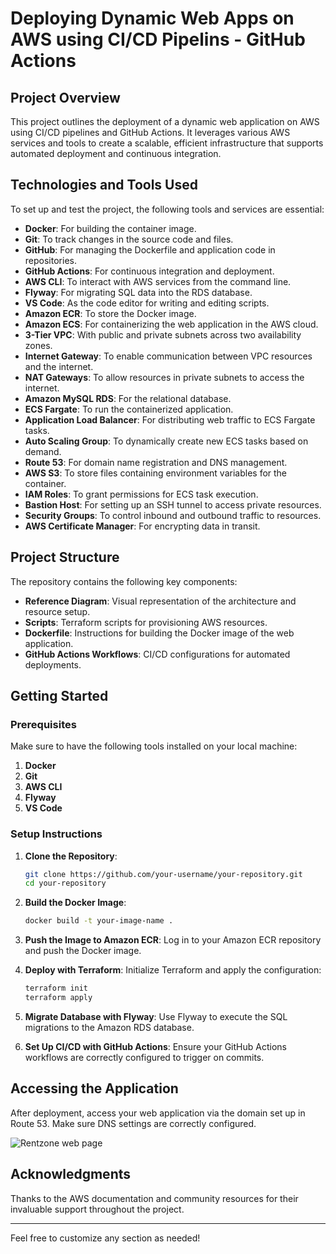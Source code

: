 # Deploying Dynamic Web Apps on AWS using CI/CD Pipelins - GitHub Actions

## Project Overview

This project outlines the deployment of a dynamic web application on AWS using CI/CD pipelines and GitHub Actions. It leverages various AWS services and tools to create a scalable, efficient infrastructure that supports automated deployment and continuous integration.

## Technologies and Tools Used

To set up and test the project, the following tools and services are essential:

- **Docker**: For building the container image.
- **Git**: To track changes in the source code and files.
- **GitHub**: For managing the Dockerfile and application code in repositories.
- **GitHub Actions**: For continuous integration and deployment.
- **AWS CLI**: To interact with AWS services from the command line.
- **Flyway**: For migrating SQL data into the RDS database.
- **VS Code**: As the code editor for writing and editing scripts.
- **Amazon ECR**: To store the Docker image.
- **Amazon ECS**: For containerizing the web application in the AWS cloud.
- **3-Tier VPC**: With public and private subnets across two availability zones.
- **Internet Gateway**: To enable communication between VPC resources and the internet.
- **NAT Gateways**: To allow resources in private subnets to access the internet.
- **Amazon MySQL RDS**: For the relational database.
- **ECS Fargate**: To run the containerized application.
- **Application Load Balancer**: For distributing web traffic to ECS Fargate tasks.
- **Auto Scaling Group**: To dynamically create new ECS tasks based on demand.
- **Route 53**: For domain name registration and DNS management.
- **AWS S3**: To store files containing environment variables for the container.
- **IAM Roles**: To grant permissions for ECS task execution.
- **Bastion Host**: For setting up an SSH tunnel to access private resources.
- **Security Groups**: To control inbound and outbound traffic to resources.
- **AWS Certificate Manager**: For encrypting data in transit.

## Project Structure

The repository contains the following key components:

- **Reference Diagram**: Visual representation of the architecture and resource setup.
- **Scripts**: Terraform scripts for provisioning AWS resources.
- **Dockerfile**: Instructions for building the Docker image of the web application.
- **GitHub Actions Workflows**: CI/CD configurations for automated deployments.

## Getting Started

### Prerequisites

Make sure to have the following tools installed on your local machine:

1. **Docker**
2. **Git**
3. **AWS CLI**
4. **Flyway**
5. **VS Code**

### Setup Instructions

1. **Clone the Repository**:
   ```bash
   git clone https://github.com/your-username/your-repository.git
   cd your-repository
   ```

2. **Build the Docker Image**:
   ```bash
   docker build -t your-image-name .
   ```

3. **Push the Image to Amazon ECR**:
   Log in to your Amazon ECR repository and push the Docker image.

4. **Deploy with Terraform**:
   Initialize Terraform and apply the configuration:
   ```bash
   terraform init
   terraform apply
   ```

5. **Migrate Database with Flyway**:
   Use Flyway to execute the SQL migrations to the Amazon RDS database.

6. **Set Up CI/CD with GitHub Actions**:
   Ensure your GitHub Actions workflows are correctly configured to trigger on commits.

## Accessing the Application

After deployment, access your web application via the domain set up in Route 53. Make sure DNS settings are correctly configured.

![Rentzone web page](https://github.com/user-attachments/assets/dce9c212-8b95-4f11-9f71-54cac08c852d)


## Acknowledgments

Thanks to the AWS documentation and community resources for their invaluable support throughout the project.

---

Feel free to customize any section as needed!
